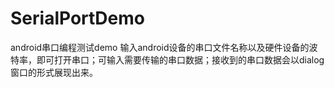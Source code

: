 # SerialPortDemo
android串口编程测试demo
输入android设备的串口文件名称以及硬件设备的波特率，即可打开串口；可输入需要传输的串口数据；接收到的串口数据会以dialog窗口的形式展现出来。
